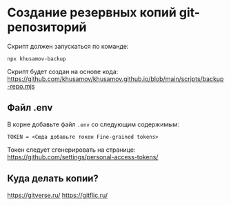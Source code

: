 Создание резервных копий git-репозиторий
========================================

Скрипт должен запускаться по команде:

```
npx khusamov-backup
```

Скрипт будет создан на основе кода:  
https://github.com/khusamov/khusamov.github.io/blob/main/scripts/backup-repo.mjs

Файл .env
---------

В корне добавьте файл `.env` со следующим содержимым:

```
TOKEN = <Сюда добавьте токен Fine-grained tokens>
```

Токен следует сгенерировать на странице:
https://github.com/settings/personal-access-tokens/

Куда делать копии?
------------------

https://gitverse.ru/
https://gitflic.ru/